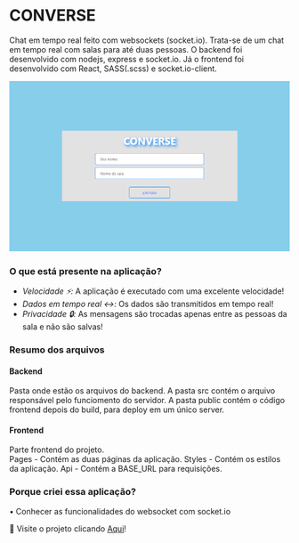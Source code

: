 # CONVERSE
Chat em tempo real feito com websockets (socket.io). Trata-se de um chat em tempo real com salas para até duas pessoas. O backend foi desenvolvido com nodejs, express e socket.io. Já o frontend foi desenvolvido com React, SASS(.scss) e socket.io-client.

<p align="center">
<img src="https://github.com/Arthur-Candeia/converse/blob/master/frontend/public/imgToReadme.png" >
</p>

### O que está presente na aplicação?
 - _Velocidade ⚡:_ A aplicação é executado com uma excelente velocidade!
 - _Dados em tempo real ↔️:_ Os dados são transmitidos em tempo real!
 - _Privacidade 🔒:_ As mensagens são trocadas apenas entre as pessoas da sala e não são salvas!

### Resumo dos arquivos
#### Backend
Pasta onde estão os arquivos do backend. A pasta src contém o arquivo responsável pelo funciomento do servidor. A pasta public contém o código frontend depois do build, para deploy em um único server. <br />

#### Frontend
Parte frontend do projeto. <br />
Pages - Contém as duas páginas da aplicação.
Styles - Contém os estilos da aplicação.
Api - Contém a BASE_URL para requisições.

### Porque criei essa aplicação?
• Conhecer as funcionalidades do websocket com socket.io

📄 Visite o projeto clicando [Aqui](https://converse-et4b.onrender.com/)!